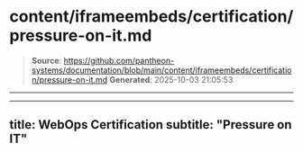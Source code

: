 # content/iframeembeds/certification/pressure-on-it.md

> **Source**: https://github.com/pantheon-systems/documentation/blob/main/content/iframeembeds/certification/pressure-on-it.md
> **Generated**: 2025-10-03 21:05:53

---

---
title: WebOps Certification
subtitle: "Pressure on IT"
---

<Partial file="certification-guide/pressure-on-it.md" />
